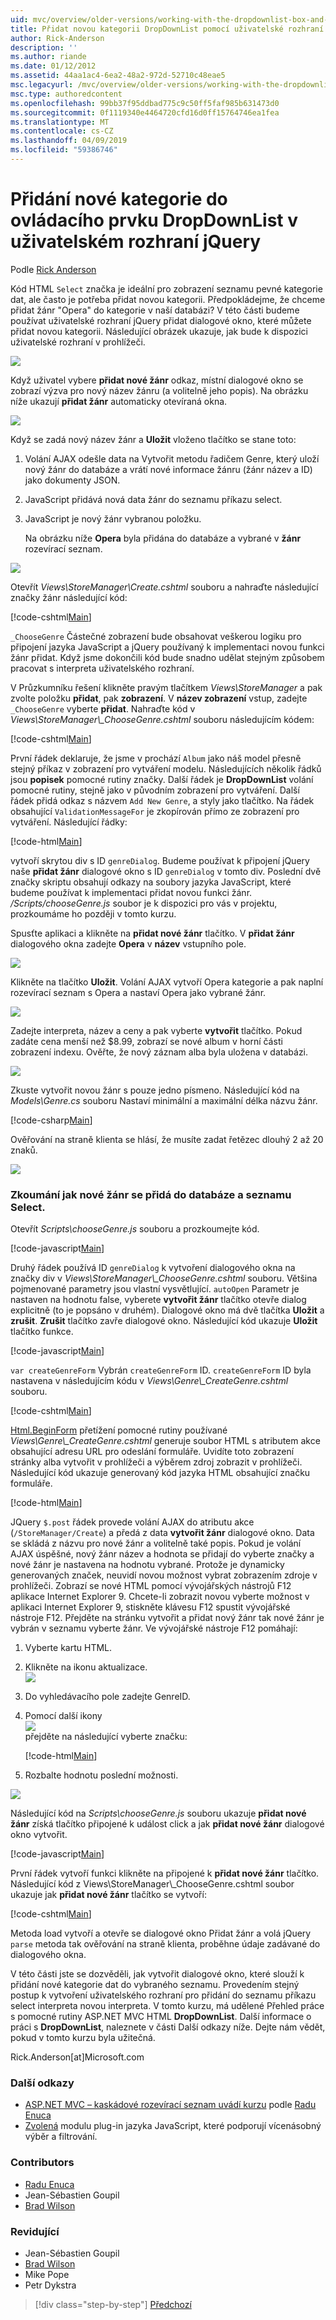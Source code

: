 ```yaml
---
uid: mvc/overview/older-versions/working-with-the-dropdownlist-box-and-jquery/adding-a-new-category-to-the-dropdownlist-using-jquery-ui
title: Přidat novou kategorii DropDownList pomocí uživatelské rozhraní jQuery | Dokumentace Microsoftu
author: Rick-Anderson
description: ''
ms.author: riande
ms.date: 01/12/2012
ms.assetid: 44aa1ac4-6ea2-48a2-972d-52710c48eae5
msc.legacyurl: /mvc/overview/older-versions/working-with-the-dropdownlist-box-and-jquery/adding-a-new-category-to-the-dropdownlist-using-jquery-ui
msc.type: authoredcontent
ms.openlocfilehash: 99bb37f95ddbad775c9c50ff5faf985b631473d0
ms.sourcegitcommit: 0f1119340e4464720cfd16d0ff15764746ea1fea
ms.translationtype: MT
ms.contentlocale: cs-CZ
ms.lasthandoff: 04/09/2019
ms.locfileid: "59386746"
---
```

# <a name="adding-a-new-category-to-the-dropdownlist-using-jquery-ui"></a>Přidání nové kategorie do ovládacího prvku DropDownList v uživatelském rozhraní jQuery

Podle [Rick Anderson]((https://twitter.com/RickAndMSFT))

Kód HTML `Select` značka je ideální pro zobrazení seznamu pevné kategorie dat, ale často je potřeba přidat novou kategorii. Předpokládejme, že chceme přidat žánr "Opera" do kategorie v naší databázi? V této části budeme používat uživatelské rozhraní jQuery přidat dialogové okno, které můžete přidat novou kategorii. Následující obrázek ukazuje, jak bude k dispozici uživatelské rozhraní v prohlížeči.

![](adding-a-new-category-to-the-dropdownlist-using-jquery-ui/_static/image1.png)

Když uživatel vybere **přidat nové žánr** odkaz, místní dialogové okno se zobrazí výzva pro nový název žánru (a volitelně jeho popis). Na obrázku níže ukazují **přidat žánr** automaticky otevíraná okna.

![](adding-a-new-category-to-the-dropdownlist-using-jquery-ui/_static/image2.png)

Když se zadá nový název žánr a **Uložit** vloženo tlačítko se stane toto:

1. Volání AJAX odešle data na Vytvořit metodu řadičem Genre, který uloží nový žánr do databáze a vrátí nové informace žánru (žánr název a ID) jako dokumenty JSON.
2. JavaScript přidává nová data žánr do seznamu příkazu select.
3. JavaScript je nový žánr vybranou položku.

   Na obrázku níže **Opera** byla přidána do databáze a vybrané v **žánr** rozevírací seznam. 

![](adding-a-new-category-to-the-dropdownlist-using-jquery-ui/_static/image3.png)

Otevřít *Views\StoreManager\Create.cshtml* souboru a nahraďte následující značky žánr následující kód:

[!code-cshtml[Main](adding-a-new-category-to-the-dropdownlist-using-jquery-ui/samples/sample1.cshtml)]

`_ChooseGenre` Částečné zobrazení bude obsahovat veškerou logiku pro připojení jazyka JavaScript a jQuery používaný k implementaci novou funkci žánr přidat. Když jsme dokončili kód bude snadno udělat stejným způsobem pracovat s interpreta uživatelského rozhraní.

V Průzkumníku řešení klikněte pravým tlačítkem *Views\StoreManager* a pak zvolte položku **přidat**, pak **zobrazení**. V **název zobrazení** vstup, zadejte `_ChooseGenre` vyberte **přidat**. Nahraďte kód v *Views\StoreManager\\_ChooseGenre.cshtml* souboru následujícím kódem:

[!code-cshtml[Main](adding-a-new-category-to-the-dropdownlist-using-jquery-ui/samples/sample2.cshtml)]

První řádek deklaruje, že jsme v prochází `Album` jako náš model přesně stejný příkaz v zobrazení pro vytváření modelu. Následujících několik řádků jsou **popisek** pomocné rutiny značky. Další řádek je **DropDownList** volání pomocné rutiny, stejně jako v původním zobrazení pro vytváření. Další řádek přidá odkaz s názvem `Add New Genre`, a styly jako tlačítko. Na řádek obsahující `ValidationMessageFor` je zkopírován přímo ze zobrazení pro vytváření. Následující řádky:

[!code-html[Main](adding-a-new-category-to-the-dropdownlist-using-jquery-ui/samples/sample3.html)]

vytvoří skrytou div s ID `genreDialog`. Budeme používat k připojení jQuery naše **přidat žánr** dialogové okno s ID `genreDialog` v tomto div. Poslední dvě značky skriptu obsahují odkazy na soubory jazyka JavaScript, které budeme používat k implementaci přidat novou funkci žánr. */Scripts/chooseGenre.js* soubor je k dispozici pro vás v projektu, prozkoumáme ho později v tomto kurzu.

Spusťte aplikaci a klikněte na **přidat nové žánr** tlačítko. V **přidat žánr** dialogového okna zadejte **Opera** v **název** vstupního pole.

![](adding-a-new-category-to-the-dropdownlist-using-jquery-ui/_static/image4.png)

Klikněte na tlačítko **Uložit**. Volání AJAX vytvoří Opera kategorie a pak naplní rozevírací seznam s Opera a nastaví Opera jako vybrané žánr.

![](adding-a-new-category-to-the-dropdownlist-using-jquery-ui/_static/image5.png)

Zadejte interpreta, název a ceny a pak vyberte **vytvořit** tlačítko. Pokud zadáte cena menší než $8.99, zobrazí se nové album v horní části zobrazení indexu. Ověřte, že nový záznam alba byla uložena v databázi.

![](adding-a-new-category-to-the-dropdownlist-using-jquery-ui/_static/image6.png)

Zkuste vytvořit novou žánr s pouze jedno písmeno. Následující kód na *Models\Genre.cs* souboru Nastaví minimální a maximální délka názvu žánr.

[!code-csharp[Main](adding-a-new-category-to-the-dropdownlist-using-jquery-ui/samples/sample4.cs)]

Ověřování na straně klienta se hlásí, že musíte zadat řetězec dlouhý 2 až 20 znaků.

![](adding-a-new-category-to-the-dropdownlist-using-jquery-ui/_static/image7.png)

### <a name="examining-how-a-new-genre-is-added-to-the-database-and-the-select-list"></a>Zkoumání jak nové žánr se přidá do databáze a seznamu Select.

Otevřít *Scripts\chooseGenre.js* souboru a prozkoumejte kód.

[!code-javascript[Main](adding-a-new-category-to-the-dropdownlist-using-jquery-ui/samples/sample5.js)]

Druhý řádek používá ID `genreDialog` k vytvoření dialogového okna na značky div v *Views\StoreManager\\_ChooseGenre.cshtml* souboru. Většina pojmenované parametry jsou vlastní vysvětlující. `autoOpen` Parametr je nastaven na hodnotu false, vyberete **vytvořit žánr** tlačítko otevře dialog explicitně (to je popsáno v druhém). Dialogové okno má dvě tlačítka **Uložit** a **zrušit**. **Zrušit** tlačítko zavře dialogové okno. Následující kód ukazuje **Uložit** tlačítko funkce.

[!code-javascript[Main](adding-a-new-category-to-the-dropdownlist-using-jquery-ui/samples/sample6.js)]

`var createGenreForm` Vybrán `createGenreForm` ID. `createGenreForm` ID byla nastavena v následujícím kódu v *Views\Genre\\_CreateGenre.cshtml* souboru.

[!code-cshtml[Main](adding-a-new-category-to-the-dropdownlist-using-jquery-ui/samples/sample7.cshtml)]

[Html.BeginForm](https://msdn.microsoft.com/library/dd492714.aspx) přetížení pomocné rutiny používané *Views\Genre\\_CreateGenre.cshtml* generuje soubor HTML s atributem akce obsahující adresu URL pro odeslání formuláře. Uvidíte toto zobrazení stránky alba vytvořit v prohlížeči a výběrem zdroj zobrazit v prohlížeči. Následující kód ukazuje generovaný kód jazyka HTML obsahující značku formuláře.

[!code-html[Main](adding-a-new-category-to-the-dropdownlist-using-jquery-ui/samples/sample8.html)]

JQuery `$.post` řádek provede volání AJAX do atributu akce (`/StoreManager/Create`) a předá z data **vytvořit žánr** dialogové okno. Data se skládá z názvu pro nové žánr a volitelně také popis. Pokud je volání AJAX úspěšné, nový žánr název a hodnota se přidají do vyberte značky a nové žánr je nastavena na hodnotu vybrané. Protože je dynamicky generovaných značek, neuvidí novou možnost vybrat zobrazením zdroje v prohlížeči. Zobrazí se nové HTML pomocí vývojářských nástrojů F12 aplikace Internet Explorer 9. Chcete-li zobrazit novou vyberte možnost v aplikaci Internet Explorer 9, stiskněte klávesu F12 spustit vývojářské nástroje F12. Přejděte na stránku vytvořit a přidat nový žánr tak nové žánr je vybrán v seznamu vyberte žánr. Ve vývojářské nástroje F12 pomáhají:

1. Vyberte kartu HTML.
2. Klikněte na ikonu aktualizace.  
    ![](adding-a-new-category-to-the-dropdownlist-using-jquery-ui/_static/image8.png)
3. Do vyhledávacího pole zadejte GenreID.
4. Pomocí další ikony   
    ![](adding-a-new-category-to-the-dropdownlist-using-jquery-ui/_static/image9.png)  
   přejděte na následující vyberte značku:

    [!code-html[Main](adding-a-new-category-to-the-dropdownlist-using-jquery-ui/samples/sample9.html)]
5. Rozbalte hodnotu poslední možnosti.

![](adding-a-new-category-to-the-dropdownlist-using-jquery-ui/_static/image10.png)

Následující kód na *Scripts\chooseGenre.js* souboru ukazuje **přidat nové žánr** získá tlačítko připojené k událost click a jak **přidat nové žánr** dialogové okno vytvořit.

[!code-javascript[Main](adding-a-new-category-to-the-dropdownlist-using-jquery-ui/samples/sample10.js)]

První řádek vytvoří funkci klikněte na připojené k **přidat nové žánr** tlačítko. Následující kód z Views\StoreManager\\_ChooseGenre.cshtml soubor ukazuje jak **přidat nové žánr** tlačítko se vytvoří:

[!code-cshtml[Main](adding-a-new-category-to-the-dropdownlist-using-jquery-ui/samples/sample11.cshtml)]

Metoda load vytvoří a otevře se dialogové okno Přidat žánr a volá jQuery `parse` metoda tak ověřování na straně klienta, proběhne údaje zadávané do dialogového okna.

V této části jste se dozvěděli, jak vytvořit dialogové okno, které slouží k přidání nové kategorie dat do vybraného seznamu. Provedením stejný postup k vytvoření uživatelského rozhraní pro přidání do seznamu příkazu select interpreta novou interpreta. V tomto kurzu, má udělené Přehled práce s pomocné rutiny ASP.NET MVC HTML **DropDownList**. Další informace o práci s **DropDownList**, naleznete v části Další odkazy níže. Dejte nám vědět, pokud v tomto kurzu byla užitečná.

Rick.Anderson[at]Microsoft.com

### <a name="additional-references"></a>Další odkazy

- [ASP.NET MVC – kaskádové rozevírací seznam uvádí kurzu](https://weblogs.asp.net/raduenuca/archive/2011/03/06/asp-net-mvc-cascading-dropdown-lists-tutorial-part-1-defining-the-problem-and-the-context.aspx) podle [Radu Enuca](https://weblogs.asp.net/raduenuca/default.aspx)
- [Zvolená](http://harvesthq.github.com/chosen/) modulu plug-in jazyka JavaScript, které podporují vícenásobný výběr a filtrování.

### <a name="contributors"></a>Contributors

- [Radu Enuca](https://weblogs.asp.net/raduenuca/default.aspx)
- Jean-Sébastien Goupil
- [Brad Wilson](http://bradwilson.typepad.com/)

### <a name="reviewers"></a>Revidující

- Jean-Sébastien Goupil
- [Brad Wilson](http://bradwilson.typepad.com/)
- Mike Pope
- Petr Dykstra

> [!div class="step-by-step"]
> [Předchozí](examining-how-aspnet-mvc-scaffolds-the-dropdownlist-helper.md)
